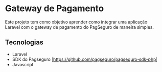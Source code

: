 # Gateway de Pagamento

Este projeto tem como objetivo aprender como integrar uma aplicação Laravel com o gateway de pagamento do PagSeguro de maneira simples.

## Tecnologias

* Laravel
* SDK do Pagseguro [https://github.com/pagseguro/pagseguro-sdk-php]
* Javascript
